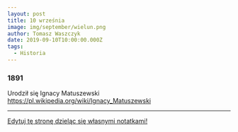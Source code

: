 ```yaml
---
layout: post
title: 10 września
image: img/september/wielun.png
author: Tomasz Waszczyk
date: 2019-09-10T10:00:00.000Z
tags:
  - Historia
---
```


### 1891

Urodził się Ignacy Matuszewski <https://pl.wikipedia.org/wiki/Ignacy_Matuszewski>

---

<a href="https://github.com/TomaszWaszczyk/historia.waszczyk.com/edit/master/src/content/september-10.md" target="_blank">Edytuj tę stronę dzieląc się własnymi notatkami!</a>
